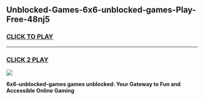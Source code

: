 
## Unblocked-Games-6x6-unblocked-games-Play-Free-48nj5
<h3>
<a href="https://premium76.site?title=6x6-unblocked-games&ref=18A1">CLICK TO PLAY</a></h3>
<hr>

<h3>
<a href="https://premium76.site?title=6x6-unblocked-games&ref=18A1">CLICK 2 PLAY</a>
  
</h3>

<a href="https://premium76.site?title=6x6-unblocked-games&ref=18A1"><img src="https://clearcache.store/games.png"></a>


**6x6-unblocked-games games unblocked: Your Gateway to Fun and Accessible Online Gaming**
